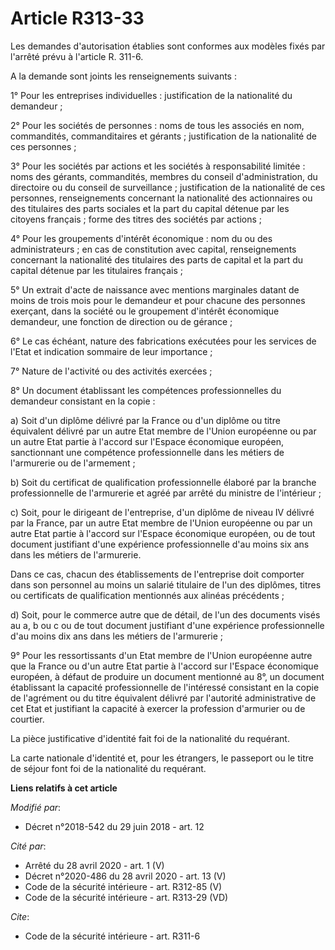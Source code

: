 # Article R313-33

Les demandes d'autorisation établies sont conformes aux modèles fixés par l'arrêté prévu à l'article R. 311-6.

A la demande sont joints les renseignements suivants :

1° Pour les entreprises individuelles : justification de la nationalité du demandeur ;

2° Pour les sociétés de personnes : noms de tous les associés en nom, commandités, commanditaires et gérants ; justification
de la nationalité de ces personnes ;

3° Pour les sociétés par actions et les sociétés à responsabilité limitée : noms des gérants, commandités, membres du conseil
d'administration, du directoire ou du conseil de surveillance ; justification de la nationalité de ces personnes,
renseignements concernant la nationalité des actionnaires ou des titulaires des parts sociales et la part du capital détenue
par les citoyens français ; forme des titres des sociétés par actions ;

4° Pour les groupements d'intérêt économique : nom du ou des administrateurs ; en cas de constitution avec capital,
renseignements concernant la nationalité des titulaires des parts de capital et la part du capital détenue par les titulaires
français ;

5° Un extrait d'acte de naissance avec mentions marginales datant de moins de trois mois pour le demandeur et pour chacune
des personnes exerçant, dans la société ou le groupement d'intérêt économique demandeur, une fonction de direction ou de
gérance ;

6° Le cas échéant, nature des fabrications exécutées pour les services de l'Etat et indication sommaire de leur importance ;

7° Nature de l'activité ou des activités exercées ;

8° Un document établissant les compétences professionnelles du demandeur consistant en la copie :

a) Soit d'un diplôme délivré par la France ou d'un diplôme ou titre équivalent délivré par un autre Etat membre de l'Union
européenne ou par un autre Etat partie à l'accord sur l'Espace économique européen, sanctionnant une compétence
professionnelle dans les métiers de l'armurerie ou de l'armement ;

b) Soit du certificat de qualification professionnelle élaboré par la branche professionnelle de l'armurerie et agréé par
arrêté du ministre de l'intérieur ;

c) Soit, pour le dirigeant de l'entreprise, d'un diplôme de niveau IV délivré par la France, par un autre Etat membre de
l'Union européenne ou par un autre Etat partie à l'accord sur l'Espace économique européen, ou de tout document justifiant
d'une expérience professionnelle d'au moins six ans dans les métiers de l'armurerie.

Dans ce cas, chacun des établissements de l'entreprise doit comporter dans son personnel au moins un salarié titulaire de
l'un des diplômes, titres ou certificats de qualification mentionnés aux alinéas précédents ;

d) Soit, pour le commerce autre que de détail, de l'un des documents visés au a, b ou c ou de tout document justifiant d'une
expérience professionnelle d'au moins dix ans dans les métiers de l'armurerie ;

9° Pour les ressortissants d'un Etat membre de l'Union européenne autre que la France ou d'un autre Etat partie à l'accord
sur l'Espace économique européen, à défaut de produire un document mentionné au 8°, un document établissant la capacité
professionnelle de l'intéressé consistant en la copie de l'agrément ou du titre équivalent délivré par l'autorité
administrative de cet Etat et justifiant la capacité à exercer la profession d'armurier ou de courtier.

La pièce justificative d'identité fait foi de la nationalité du requérant.

La carte nationale d'identité et, pour les étrangers, le passeport ou le titre de séjour font foi de la nationalité du
requérant.

**Liens relatifs à cet article**

_Modifié par_:

  - Décret n°2018-542 du 29 juin 2018 - art. 12

_Cité par_:

  - Arrêté du 28 avril 2020 - art. 1 (V)
  - Décret n°2020-486 du 28 avril 2020 - art. 13 (V)
  - Code de la sécurité intérieure - art. R312-85 (V)
  - Code de la sécurité intérieure - art. R313-29 (VD)

_Cite_:

  - Code de la sécurité intérieure - art. R311-6
